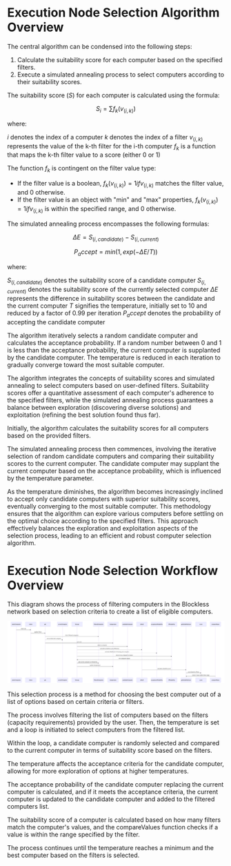 # Execution Node Selection Algorithm Overview

The central algorithm can be condensed into the following steps:

1. Calculate the suitability score for each computer based on the specified filters.
2. Execute a simulated annealing process to select computers according to their suitability scores.

The suitability score ($S$) for each computer is calculated using the formula:

$$
S_i = ∑f_k(v_(i, k))
$$

where:

$i$  denotes the index of a computer
$k$  denotes the index of a filter
$v_(i, k)$  represents the value of the k-th filter for the i-th computer
$f_k$  is a function that maps the k-th filter value to a score (either 0 or 1)

The function $f_k$  is contingent on the filter value type:

- If the filter value is a boolean,  $f_k(v_(i, k)) = 1 if v_(i, k)$ matches the filter value, and 0 otherwise.
- If the filter value is an object with "min" and "max" properties, $f_k(v_(i, k)) = 1 if v_(i, k)$ is within the specified range, and 0 otherwise.

The simulated annealing process encompasses the following formulas:

$$
ΔE = S_(i, candidate) - S_(i, current) 
$$

$$
P_accept = min(1, exp(-ΔE/T))
$$

where:

$S_(i, candidate)$  denotes the suitability score of a candidate computer
$S_(i, current)$ denotes the suitability score of the currently selected computer
$ΔE$  represents the difference in suitability scores between the candidate and the current computer
$T$  signifies the temperature, initially set to 10 and reduced by a factor of 0.99 per iteration
$P_accept$ denotes the probability of accepting the candidate computer

The algorithm iteratively selects a random candidate computer and calculates the acceptance probability. If a random number between 0 and 1 is less than the acceptance probability, the current computer is supplanted by the candidate computer. The temperature is reduced in each iteration to gradually converge toward the most suitable computer.

The algorithm integrates the concepts of suitability scores and simulated annealing to select computers based on user-defined filters. Suitability scores offer a quantitative assessment of each computer's adherence to the specified filters, while the simulated annealing process guarantees a balance between exploration (discovering diverse solutions) and exploitation (refining the best solution found thus far).

Initially, the algorithm calculates the suitability scores for all computers based on the provided filters.

The simulated annealing process then commences, involving the iterative selection of random candidate computers and comparing their suitability scores to the current computer. The candidate computer may supplant the current computer based on the acceptance probability, which is influenced by the temperature parameter.

As the temperature diminishes, the algorithm becomes increasingly inclined to accept only candidate computers with superior suitability scores, eventually converging to the most suitable computer. This methodology ensures that the algorithm can explore various computers before settling on the optimal choice according to the specified filters. This approach effectively balances the exploration and exploitation aspects of the selection process, leading to an efficient and robust computer selection algorithm.

# Execution Node Selection Workflow Overview

This diagram shows the process of filtering computers in the Blockless network based on selection criteria to create a list of eligible computers.

![Untitled](/images/protocol/networking/selection/Untitled.png)

This selection process is a method for choosing the best computer out of a list of options based on certain criteria or filters.

The process involves filtering the list of computers based on the filters (capacity requirements) provided by the user. Then, the temperature is set and a loop is initiated to select computers from the filtered list.

Within the loop, a candidate computer is randomly selected and compared to the current computer in terms of suitability score based on the filters.

The temperature affects the acceptance criteria for the candidate computer, allowing for more exploration of options at higher temperatures.

The acceptance probability of the candidate computer replacing the current computer is calculated, and if it meets the acceptance criteria, the current computer is updated to the candidate computer and added to the filtered computers list.

The suitability score of a computer is calculated based on how many filters match the computer's values, and the compareValues function checks if a value is within the range specified by the filter.

The process continues until the temperature reaches a minimum and the best computer based on the filters is selected.
